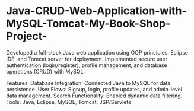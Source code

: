# Java-CRUD-Web-Application-with-MySQL-Tomcat-My-Book-Shop-Project-

 Developed a full-stack Java web application using OOP principles, Eclipse IDE, and Tomcat
 server for deployment.
 Implemented secure user authentication (login/register), profile management, and database
 operations (CRUD) with MySQL.
 
 Features: Database Integration: Connected Java to MySQL for data persistence.
           User Flows: Signup, login, profile updates, and admin-level data management.
           Search Functionality: Enabled dynamic data filtering.
 Tools: Java, Eclipse, MySQL, Tomcat, JSP/Servlets
